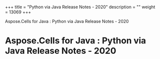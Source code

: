 +++
title = "Python via Java Release Notes - 2020" 
description = "" 
weight = 13069 
+++

Aspose.Cells for Java : Python via Java Release Notes - 2020  

# Aspose.Cells for Java : Python via Java Release Notes - 2020


